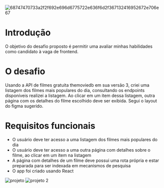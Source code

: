![68747470733a2f2f692e696d6775722e636f6d2f367132416952672e706e67](https://user-images.githubusercontent.com/92898767/201476478-c0779c9a-f614-4db8-b450-ee33176ea738.png)

<h1>Introdução</h1>

O objetivo do desafio proposto é permitir uma avaliar minhas habilidades como candidato à vaga de frontend. 

<h1>O desafio</h1>

Usando a API de filmes gratuita themoviedb em sua versão 3, criei uma listagem dos filmes mais populares do dia, consultando os endpoints disponíveis realizei a listagem. Ao clicar em um item dessa listagem, outra página com os detalhes do filme escolhido deve ser exibida.
Segui o layout do figma sugerido.

<h1>Requisitos funcionais</h1>

<ul>
<li>O usuário deve ter acesso a uma listagem dos filmes mais populares do dia</li>
<li>O usuário deve ter acesso a uma outra página com detalhes sobre o filme, ao clicar em um item na listagem</li>
<li>A página com detalhes de um filme deve possui uma rota própria e estar preparada para ser indexada em mecanismos de pesquisa</li>
<li> O app foi criado usando React</li>
</ul>

![projeto](https://user-images.githubusercontent.com/92898767/201497102-8800faff-415d-434b-ad7f-9a2c4d904000.jpg)
![projeto 2](https://user-images.githubusercontent.com/92898767/201497106-18648ce0-9419-4e67-a797-546b6f3a0574.jpg)
